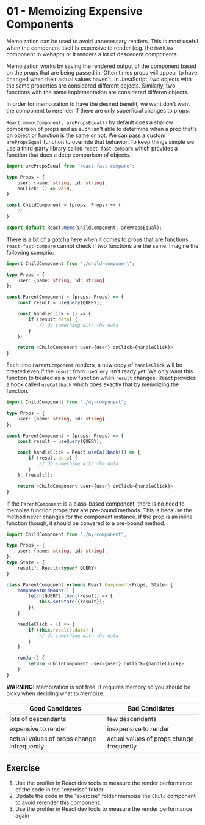 # 01 - Memoizing Expensive Components

Memoization can be used to avoid unnecessary renders. This is most useful when
the component itself is expensive to render (e.g. the `MathJax` component in 
webapp) or it renders a lot of descedent components.

Memoization works by saving the rendered output of the component based on the
props that are being passed in. Often times props will appear to have changed
when their actual values haven't. In JavaScript, two objects with the same 
properties are considered different objects. Similarly, two functions with the
same implementation are considered differen objects.

In order for memoization to have the desired benefit, we want don't want the
component to rerender if there are only superficial changes to props.

`React.memo(Component, arePropsEqual?)` by default does a shallow comparison of
props and as such isn't able to determine when a prop that's on object or function
is the same or not. We can pass a custom `arePropsEqual` function to override
that behavior. To keep things simple we use a third-party library called
`react-fast-compare` which provides a function that does a deep comparison of
objects.

```ts
import arePropsEqual from "react-fast-compare";

type Props = {
    user: {name: string, id: string},
    onClick: () => void,
}

const ChildComponent = (props: Props) => {
    // ...
}

export default React.memo(ChildComponent, arePropsEqual);
```

There is a bit of a gotcha here when it comes to props that are functions.
`react-fast-compare` cannot check if two functions are the same. Imagine the
following scenario:

```ts
import ChildComponent from "./child-component";

type Props = {
    user: {name: string, id: string},
};

const ParentComponent = (props: Props) => {
    const result = useQuery(QUERY);

    const handleClick = () => {
        if (result.data) {
            // do something with the data
        }
    };

    return <ChildComponent user={user} onClick={handleClick}>
}
```

Each time `ParentComponent` renders, a new copy of `handleClick` will be created
even if the `result` from `useQuery` isn't ready yet. We only want this function
to treated as a new function when `result` changes. React provides a hook called
`useCallback` which does exactly that by memoizing the function.

```ts
import ChildComponent from "./my-component";

type Props = {
    user: {name: string, id: string},
};

const ParentComponent = (props: Props) => {
    const result = useQuery(QUERY);

    const handleClick = React.useCallback(() => {
        if (result.data) {
            // do something with the data
        }
    }, [result]);

    return <ChildComponent user={user} onClick={handleClick}>
}
```

If the `ParentComponent` is a class-based component, there is no need to memoize
function props that are pre-bound methods. This is because the method never changes
for the component instance. If the prop is an inline function though, it should be
convered to a pre-bound method.

```ts
import ChildComponent from "./my-component";

type Props = {
    user: {name: string, id: string},
};
type State = {
    result?: Result<typeof QUERY>,
}

class ParentComponent extends React.Component<Props, State> {
    componentDidMount() {
        fetch(QUERY).then((result) => {
            this.setState({result});
        });
    }

    handleClick = () => {
        if (this.result?.data) {
            // do something with the data
        }
    }

    render() {   
        return <ChildComponent user={user} onClick={handleClick}>
    }
}
```

**WARNING:**
Memoization is not free. It requires memory so you should be picky when deciding
what to memoize.

| Good Candidates                            | Bad Candidates                           |
| ------------------------------------------ | ---------------------------------------- |
| lots of descendants                        | few descendants                          |
| expensive to render                        | inexpensive to render                    |
| actual values of props change infrequently | actual values of props change frequently |

## Exercise

1. Use the profiler in React dev tools to measure the render performance of the code in the "exercise" folder.
2. Update the code in the "exercise" folder memoize the `Child` component to avoid rerender this component.
3. Use the profiler in React dev tools to measure the render performance again
